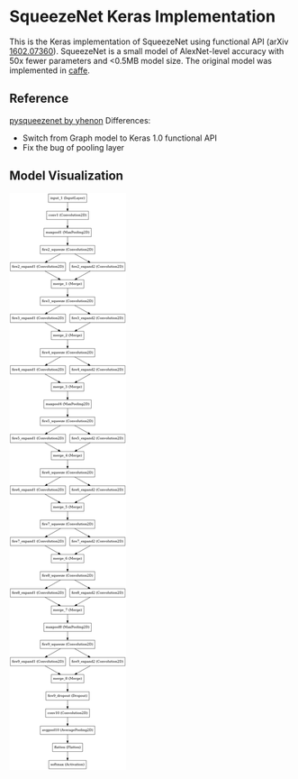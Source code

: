 # SqueezeNet Keras Implementation
This is the Keras implementation of SqueezeNet using functional API (arXiv [1602.07360](https://arxiv.org/pdf/1602.07360.pdf)).
SqueezeNet is a small model of AlexNet-level accuracy with 50x fewer parameters and <0.5MB model size.
The original model was implemented in [caffe](https://github.com/DeepScale/SqueezeNet).

## Reference
[pysqueezenet by yhenon](https://github.com/yhenon/pysqueezenet)
Differences:
* Switch from Graph model to Keras 1.0 functional API
* Fix the bug of pooling layer 

## Model Visualization
![](model.png)
